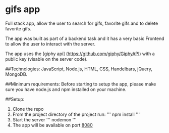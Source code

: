 # gifs app

Full stack app, allow the user to search for gifs, favorite gifs and to delete favorite gifs.

The app was built as part of a backend task and it has a very basic Frontend to allow the user to interact with the server.

The app uses the [giphy api] (https://github.com/giphy/GiphyAPI) with a public key (visable on the server code).

##Technologies: 
JavaScript, Node.js, HTML, CSS, Handelbars, jQuery, MongoDB.

##Minimum requirements:
Before starting to setup the app, please make sure you have node.js and npm installed on your machine.

##Setup:
1. Clone the repo
2. From the project directory of the project run:
'''
npm install
'''
3. Start the server 
'''
nodemon
'''
4. The app will be available on port [8080](http://localhost:8080/)
